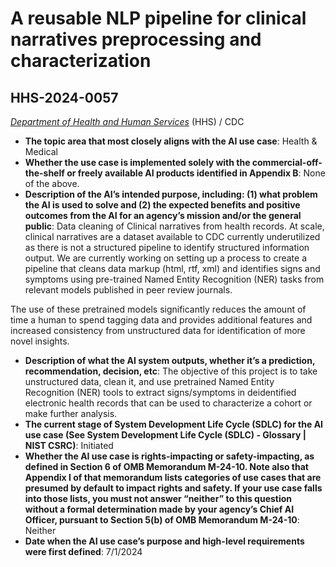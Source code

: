 # A reusable NLP pipeline for clinical narratives preprocessing and characterization
## HHS-2024-0057
_[Department of Health and Human Services](<../3_agency/Department of Health and Human Services.md>)_ (HHS) / CDC


+ **The topic area that most closely aligns with the AI use case**: Health & Medical
+ **Whether the use case is implemented solely with the commercial-off-the-shelf or freely available AI products identified in Appendix B**: None of the above.
+ **Description of the AI’s intended purpose, including: (1) what problem the AI is used to solve and (2) the expected benefits and positive outcomes from the AI for an agency’s mission and/or the general public**: Data cleaning of Clinical narratives from health records. At scale, clinical narratives are a dataset available to CDC currently underutilized as there is not a structured pipeline to identify structured information output. We are currently working on setting up a process to create a pipeline that cleans data markup (html, rtf, xml) and identifies signs and symptoms using pre-trained Named Entity Recognition (NER) tasks from relevant models published in peer review journals. 





The use of these pretrained models significantly reduces  the amount of time a human to spend tagging data and provides additional features and increased consistency from unstructured data for identification of more novel insights.
+ **Description of what the AI system outputs, whether it’s a prediction, recommendation, decision, etc**: The objective of this project is to take unstructured data, clean it, and use pretrained Named Entity Recognition (NER) tools to extract signs/symptoms in deidentified electronic health records that can be used to characterize a cohort or make further analysis.
+ **The current stage of System Development Life Cycle (SDLC) for the AI use case (See System Development Life Cycle (SDLC) - Glossary | NIST CSRC)**: Initiated
+ **Whether the AI use case is rights-impacting or safety-impacting, as defined in Section 6 of OMB Memorandum M-24-10. Note also that Appendix I of that memorandum lists categories of use cases that are presumed by default to impact rights and safety. If your use case falls into those lists, you must not answer “neither” to this question without a formal determination made by your agency’s Chief AI Officer, pursuant to Section 5(b) of OMB Memorandum M-24-10**: Neither
+ **Date when the AI use case’s purpose and high-level requirements were first defined**: 7/1/2024